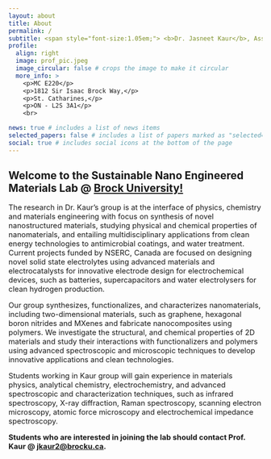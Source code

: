 ```yaml
---
layout: about
title: About
permalink: /
subtitle: <span style="font-size:1.05em;"> <b>Dr. Jasneet Kaur</b>, Assistant Professor, Physics and Engineering at <a href='https://brocku.ca/'>Brock University</a>. <br/></span><br>
profile:
  align: right
  image: prof_pic.jpeg
  image_circular: false # crops the image to make it circular
  more_info: >
    <p>MC E220</p>
    <p>1812 Sir Isaac Brock Way,</p>
    <p>St. Catharines,</p>
    <p>ON - L2S 3A1</p>
    <br>

news: true # includes a list of news items
selected_papers: false # includes a list of papers marked as "selected={true}"
social: true # includes social icons at the bottom of the page
---
```


<h2>Welcome to the Sustainable Nano Engineered Materials Lab @ <a href='https://brocku.ca/'>Brock University!</a></h2>

<span style="font-size:1.05em;">The research in Dr. Kaur’s group is at the interface of physics, chemistry and materials engineering with focus on synthesis of novel nanostructured materials, studying physical and chemical properties of nanomaterials, and entailing multidisciplinary applications from clean energy technologies to antimicrobial coatings, and water treatment. Current projects funded by NSERC, Canada are focused on designing novel solid state electrolytes using advanced materials and electrocatalysts for innovative electrode design for electrochemical devices, such as batteries, supercapacitors and water electrolysers for clean hydrogen production.</span>

<span style="font-size:1.05em;">Our group synthesizes, functionalizes, and characterizes nanomaterials, including two-dimensional materials, such as graphene, hexagonal boron nitrides and MXenes and fabricate nanocomposites using polymers. We investigate the structural, and chemical properties of 2D materials and study their interactions with functionalizers and polymers using advanced spectroscopic and microscopic techniques to develop innovative applications and clean technologies.</span>

<span style="font-size:1.05em;">Students working in Kaur group will gain experience in materials physics, analytical chemistry, electrochemistry, and advanced spectroscopic and characterization techniques, such as infrared spectroscopy, X-ray diffraction, Raman spectroscopy, scanning electron microscopy, atomic force microscopy and electrochemical impedance spectroscopy.</span>

<span style="font-size:1.05em;"><b>Students who are interested in joining the lab should contact Prof. Kaur @ <a href="mailto:jkaur2@brocku.ca">jkaur2@brocku.ca</a>.</b></span>
